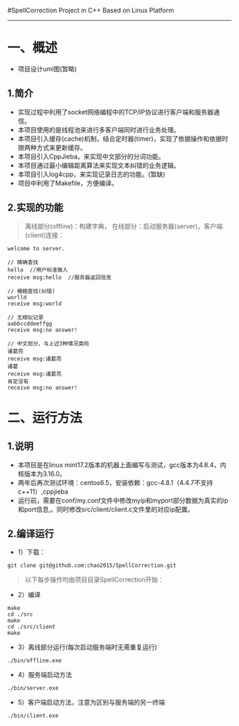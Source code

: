#SpellCorrection Project in C++ Based on Linux Platform

----

# 一、概述

+ 项目设计uml图(暂略)

## 1.简介

+ 实现过程中利用了socket网络编程中的TCP/IP协议进行客户端和服务器通信。
+ 本项目使用的是线程池来进行多客户端同时进行业务处理。
+ 本项目引入缓存(cache)机制，结合定时器(timer)，实现了依据操作和依据时限两种方式来更新缓存。
+ 本项目引入CppJieba，来实现中文部分的分词功能。
+ 本项目通过最小编辑距离算法来实现文本纠错的业务逻辑。
+ 本项目引入log4cpp，来实现记录日志的功能。(暂缺)
+ 项目中利用了Makefile，方便编译。

## 2.实现的功能

> 离线部分(offline)：构建字典，
> 在线部分：启动服务器(server)，客户端(client)连接：

```
welcome to server.

// 精确查找
hello  //用户标准输入
receive msg:hello  //服务器返回信息

// 模糊查找(纠错)
worlld
receive msg:world

// 无相似记录
aabbccddeeffgg
receive msg:no answer!

// 中文部分，与上述3种情况类同
诸葛亮
receive msg:诸葛亮
诸葛
receive msg:诸葛亮
肯定没有
receive msg:no answer!
```

# 二、运行方法

## 1.说明

+ 本项目是在linux mint17.2版本的机器上面编写与测试，gcc版本为4.8.4，内核版本为3.16.0。
+ 两年后再次测试环境：centos6.5，安装依赖：gcc-4.8.1（4.4.7不支持c++11）,cppjieba
+ 运行前，需要在conf/my.conf文件中修改myip和myport部分数据为真实的ip和port信息,。同时修改src/client/client.c文件里的对应ip配置。

## 2.编译运行

+ 1）下载：

```
git clone git@github.com:chao2015/SpellCorrection.git
```

> 以下每步操作均由项目目录SpellCorrection开始：

+ 2）编译

```shell
make
cd ./src
make
cd ./src/client
make
```

+ 3）离线部分运行(每次启动服务端时无需重复运行)

```
./bin/offline.exe
```

+ 4）服务端启动方法

```
./bin/server.exe
```

+ 5）客户端启动方法，注意为区别与服务端的另一终端

```
./bin/client.exe
```
